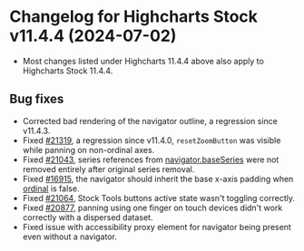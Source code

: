 # Changelog for Highcharts Stock v11.4.4 (2024-07-02)

- Most changes listed under Highcharts 11.4.4 above also apply to Highcharts Stock 11.4.4.

## Bug fixes
- Corrected bad rendering of the navigator outline, a regression since v11.4.3.
- Fixed [#21319](https://github.com/highcharts/highcharts/issues/21319), a regression since v11.4.0, `resetZoomButton` was visible while panning on non-ordinal axes.
- Fixed [#21043](https://github.com/highcharts/highcharts/issues/21043), series references from [navigator.baseSeries](https://api.highcharts.com/highstock/navigator.baseSeries) were not removed entirely after original series removal.
- Fixed [#16915](https://github.com/highcharts/highcharts/issues/16915), the navigator should inherit the base x-axis padding when [ordinal](https://api.highcharts.com/highstock/xAxis.ordinal) is false.
- Fixed [#21064](https://github.com/highcharts/highcharts/issues/21064), Stock Tools buttons active state wasn't toggling correctly.
- Fixed [#20877](https://github.com/highcharts/highcharts/issues/20877), panning using one finger on touch devices didn't work correctly with a dispersed dataset.
- Fixed issue with accessibility proxy element for navigator being present even without a navigator.
